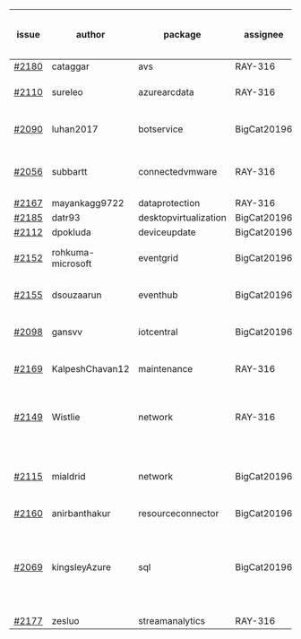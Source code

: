 | issue | author | package | assignee | bot advice | created date of issue | delay from created date | target release date | date from target |
| ------ | ------ | ------ | ------ | ------ | ------ | ----- | ------ | :-----: |
| [#2180](https://github.com/Azure/sdk-release-request/issues/2180) | cataggar | avs | RAY-316 |   | 10-26 | 2 | 11-15 | 16 |
| [#2110](https://github.com/Azure/sdk-release-request/issues/2110) | sureleo | azurearcdata | RAY-316 |  Less than two days from the release date!  | 10-13 | 15 | 10-18 | -11 |
| [#2090](https://github.com/Azure/sdk-release-request/issues/2090) | luhan2017 | botservice | BigCat20196 |  Less than two days from the release date!  | 10-09 | 19 | 10-25 | -4 |
| [#2056](https://github.com/Azure/sdk-release-request/issues/2056) | subbartt | connectedvmware | RAY-316 | delay for a long time and better to handle now. | 10-02 | 26 | 11-05 | 6 |
| [#2167](https://github.com/Azure/sdk-release-request/issues/2167) | mayankagg9722 | dataprotection | RAY-316 |   | 10-25 | 3 | 11-08 | 9 |
| [#2185](https://github.com/Azure/sdk-release-request/issues/2185) | datr93 | desktopvirtualization | BigCat20196 |   | 10-27 | 1 | 11-10 | 11 |
| [#2112](https://github.com/Azure/sdk-release-request/issues/2112) | dpokluda | deviceupdate | BigCat20196 |   | 10-13 | 15 | 11-05 | 6 |
| [#2152](https://github.com/Azure/sdk-release-request/issues/2152) | rohkuma-microsoft | eventgrid | BigCat20196 |  Less than two days from the release date!  | 10-21 | 7 | 10-22 | -7 |
| [#2155](https://github.com/Azure/sdk-release-request/issues/2155) | dsouzaarun | eventhub | BigCat20196 |  Less than two days from the release date!  | 10-21 | 7 | 10-28 | -1 |
| [#2098](https://github.com/Azure/sdk-release-request/issues/2098) | gansvv | iotcentral | BigCat20196 |  Less than two days from the release date!  | 10-12 | 16 | 11-01 | 2 |
| [#2169](https://github.com/Azure/sdk-release-request/issues/2169) | KalpeshChavan12 | maintenance | RAY-316 |  Less than two days from the release date!  | 10-25 | 3 | 10-29 | 0 |
| [#2149](https://github.com/Azure/sdk-release-request/issues/2149) | Wistlie | network | RAY-316 | Warning:There is duplicated issue for azure-mgmt-network.   | 10-21 | 7 | 11-03 | 4 |
| [#2115](https://github.com/Azure/sdk-release-request/issues/2115) | mialdrid | network | BigCat20196 | Warning:There is duplicated issue for azure-mgmt-network.   | 10-14 | 14 | 11-08 | 9 |
| [#2160](https://github.com/Azure/sdk-release-request/issues/2160) | anirbanthakur | resourceconnector | BigCat20196 |   | 10-22 | 6 | 11-08 | 9 |
| [#2069](https://github.com/Azure/sdk-release-request/issues/2069) | kingsleyAzure | sql | BigCat20196 | delay for a long time and better to handle now.Less than two days from the release date!  | 10-05 | 23 | 10-08 | -21 |
| [#2177](https://github.com/Azure/sdk-release-request/issues/2177) | zesluo | streamanalytics | RAY-316 |   | 10-26 | 2 | 11-09 | 10 |
